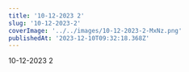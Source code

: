 ```yaml
---
title: '10-12-2023 2'
slug: '10-12-2023-2'
coverImage: '../../images/10-12-2023-2-MxNz.png'
publishedAt: '2023-12-10T09:32:18.368Z'
---
```


10-12-2023 2